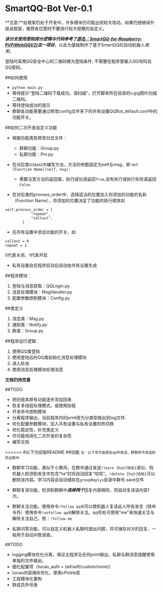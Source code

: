 SmartQQ-Bot Ver-0.1
=========
**注意:**此框架仍处于开发中，许多模块仍可能出现较大改动，如果仍想继续升级该框架，推荐各位暂时不要进行较大规模的自定义。

***该分支使用登陆部分逻辑与代码参考了[原名：SmartQQ-for-Raspberry-Pi(PiWebQQV2)](https://github.com/xqin/SmartQQ-for-Raspberry-Pi)这一项目***，以此为基础制作了基于SmartQQ的自动机器人*框架*。

登陆时采用QQ安全中心的二维码做为登陆条件, 不需要在程序里输入QQ号码及QQ密码。

##如何使用
+ ```python main.py```
+ 等待提示“登陆二维码下载成功，请扫描”，打开脚本所在目录的v.jpg图片扫描二维码。
+ 等待登陆成功的提示
+ 群聊各功能需要通过修改config文件夹下的共有设置QQBot_default.conf中的功能开关。

##如何二次开发自定义功能
+ 根据功能类型修改对应文件：
	+ 群聊功能：Group.py
	+ 私聊功能：Pm.py

+ 在对应类(class)中编写方法，方法的参数固定为self与msg，即
```def [Function Name](self, msg):```
	+ 需要注意方法的返回值，执行成功请返回```True```,没有执行或执行失败请返回```False```
+ 在对应类的process_order中，选择适当的位置加入你添加的功能的名称（Function Name），你添加的位置决定了功能的执行顺序如
```
self.process_order = [
            "repeat",
            "callout",
        ]
```    
+ 在共有设置中添加功能的开关，如
```
callout = 0
repeat = 1
```
0代表关闭、1代表开启
+ 私有设置会在程序启动后自动由共有设置生成

##程序模块：
1. 登陆与消息获取：QQLogin.py
2. 消息处理模块：MsgHandler.py
3. 配置参数控制模块：Config.py

##类定义
1. 消息类：Msg.py
2. 通知类：Notify.py
3. 群类：Group.py

##程序运行逻辑：
1. 使用QQ类登陆
2. 使用登陆后的QQ类初始化消息处理模块
3. 进入轮询
4. 使用消息处理模块处理消息

**文档仍待完善**

##TODO
+ 把旧版本原有功能逐步添加回来
+ 恢复多线程处理模式，或使用协程
+ 开发命令控制模块
+ 分离程序输出，当前程序内的print改为分类型输出到log文件.
+ 优化配置参数模块，加入共有设置与私有设置的热切换
+ 优化稳定性，补充类定义
+ 尽可能地简化二次开发的复杂性
+ 编写文档

======
#以下为旧版README
##功能
<small>注：以下命令皆是在qq中发送，群聊命令发送到所在群中</small>

+ 群聊学习功能，类似于小黄鸡，在群中通过发送```!learn {ha}{哈哈}```语句，则机器人检测到发言中包含“ha”时将自动回复“哈哈”。```!delete {ha}{哈哈}```可以删除该内容。学习内容会自动储存在```groupReplys```目录中群号.save文件

+ 群聊复读功能，检测到群聊中***连续两个***回复内容相同，将自动复读该内容1次。

+ 群聊关注功能，使用命令```!follow qq号```可以使机器人复读此人所有发言（除命令外）使用命令```!unfollow qq号```解除关注。qq号处可使用"me"来快速关注与解除关注自己，例：```!follow me```

+ 私聊问答功能，可以自定义机器人私聊时提出问题，并可储存对方的回复，一般用于自动问卷调查。


##TODO
+ logging模块优化分离，保证主程序无任何print输出。私聊与群消息提醒使用单独的文件输出。
+ 细化配置项（tucao_auth = (all/self/custom/none)）
+ tucao内容储存优化，使用cPickle库	
+ 工程模块化重构
+ 群成员外号表


